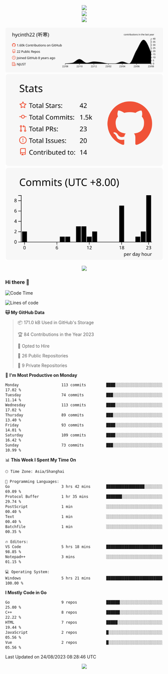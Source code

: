 <div align="center"> <img src="https://metrics.lecoq.io/hycinth22?template=classic&config.timezone=Asia%2FShanghai"> </div>

<div align="center"> <img src="https://github-readme-stats.vercel.app/api/top-langs/?username=hycinth22&hide_title=true&hide_border=true&layout=compact&langs_count=6&text_color=000&icon_color=fff&bg_color=0,52fa5a,4dfcff,c64dff&theme=graywhite" /> </div>

<div align="center"> <img src="https://github-profile-trophy.vercel.app/?username=hycinth22" /> </div>

<div align="center">
 
![](https://raw.githubusercontent.com/hycinth22/hycinth22/main/profile-summary-card-output/swift/0-profile-details.svg)
![](https://raw.githubusercontent.com/hycinth22/hycinth22/main/profile-summary-card-output/swift/3-stats.svg) ![](https://raw.githubusercontent.com/hycinth22/hycinth22/main/profile-summary-card-output/swift/4-productive-time.svg)

</div>

<div align="center"> <img src="https://github-readme-streak-stats.herokuapp.com/?user=hycinth22" /> </div>


### Hi there 👋

<!--
**pinelliar/pinelliar** is a ✨ _special_ ✨ repository because its `README.md` (this file) appears on your GitHub profile.

Here are some ideas to get you started:

- 🔭 I’m currently working on ...
- 🌱 I’m currently learning ...
- 👯 I’m looking to collaborate on ...
- 🤔 I’m looking for help with ...
- 💬 Ask me about ...
- 📫 How to reach me: ...
- 😄 Pronouns: ...
- ⚡ Fun fact: ...
-->

<!--START_SECTION:waka-->
![Code Time](http://img.shields.io/badge/Code%20Time-1%2C113%20hrs%2010%20mins-blue)

![Lines of code](https://img.shields.io/badge/From%20Hello%20World%20I%27ve%20Written-1.3%20million%20lines%20of%20code-blue)

**🐱 My GitHub Data** 

> 📦 171.0 kB Used in GitHub's Storage 
 > 
> 🏆 84 Contributions in the Year 2023
 > 
> 💼 Opted to Hire
 > 
> 📜 26 Public Repositories 
 > 
> 🔑 9 Private Repositories 
 > 
📅 **I'm Most Productive on Monday** 

```text
Monday                   113 commits         ████░░░░░░░░░░░░░░░░░░░░░   17.02 % 
Tuesday                  74 commits          ███░░░░░░░░░░░░░░░░░░░░░░   11.14 % 
Wednesday                113 commits         ████░░░░░░░░░░░░░░░░░░░░░   17.02 % 
Thursday                 89 commits          ███░░░░░░░░░░░░░░░░░░░░░░   13.40 % 
Friday                   93 commits          ████░░░░░░░░░░░░░░░░░░░░░   14.01 % 
Saturday                 109 commits         ████░░░░░░░░░░░░░░░░░░░░░   16.42 % 
Sunday                   73 commits          ███░░░░░░░░░░░░░░░░░░░░░░   10.99 % 
```


📊 **This Week I Spent My Time On** 

```text
🕑︎ Time Zone: Asia/Shanghai

💬 Programming Languages: 
Go                       3 hrs 42 mins       █████████████████░░░░░░░░   69.09 % 
Protocol Buffer          1 hr 35 mins        ███████░░░░░░░░░░░░░░░░░░   29.74 % 
PostScript               1 min               ░░░░░░░░░░░░░░░░░░░░░░░░░   00.40 % 
Text                     1 min               ░░░░░░░░░░░░░░░░░░░░░░░░░   00.40 % 
Batchfile                1 min               ░░░░░░░░░░░░░░░░░░░░░░░░░   00.35 % 

🔥 Editors: 
VS Code                  5 hrs 18 mins       █████████████████████████   98.85 % 
Notepad++                3 mins              ░░░░░░░░░░░░░░░░░░░░░░░░░   01.15 % 

💻 Operating System: 
Windows                  5 hrs 21 mins       █████████████████████████   100.00 % 
```

**I Mostly Code in Go** 

```text
Go                       9 repos             ██████░░░░░░░░░░░░░░░░░░░   25.00 % 
C++                      8 repos             ██████░░░░░░░░░░░░░░░░░░░   22.22 % 
HTML                     7 repos             █████░░░░░░░░░░░░░░░░░░░░   19.44 % 
JavaScript               2 repos             █░░░░░░░░░░░░░░░░░░░░░░░░   05.56 % 
Vue                      2 repos             █░░░░░░░░░░░░░░░░░░░░░░░░   05.56 % 
```




 Last Updated on 24/08/2023 08:28:46 UTC
<!--END_SECTION:waka-->


<div align="center">
 
![](https://github-readme-stats.vercel.app/api/wakatime?username=hycinth22&layout=compact&langs_count=10)

</div>
